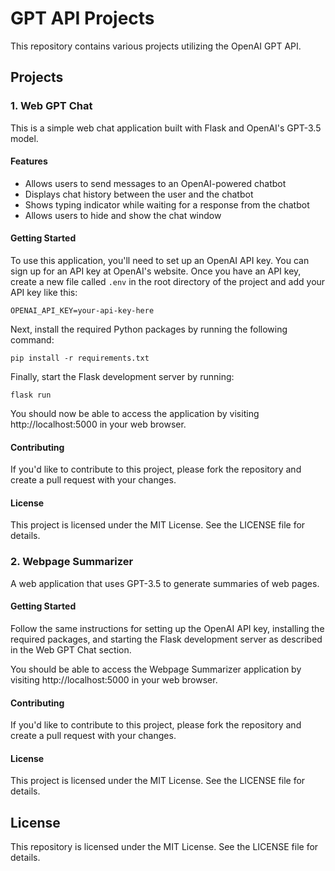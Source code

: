 # GPT API Projects

This repository contains various projects utilizing the OpenAI GPT API.

## Projects

### 1. Web GPT Chat

This is a simple web chat application built with Flask and OpenAI's GPT-3.5 model.

#### Features

- Allows users to send messages to an OpenAI-powered chatbot
- Displays chat history between the user and the chatbot
- Shows typing indicator while waiting for a response from the chatbot
- Allows users to hide and show the chat window

#### Getting Started

To use this application, you'll need to set up an OpenAI API key. You can sign up for an API key at OpenAI's website. Once you have an API key, create a new file called `.env` in the root directory of the project and add your API key like this:

```
OPENAI_API_KEY=your-api-key-here
```


Next, install the required Python packages by running the following command:

```
pip install -r requirements.txt
```


Finally, start the Flask development server by running:
```
flask run
```


You should now be able to access the application by visiting http://localhost:5000 in your web browser.

#### Contributing

If you'd like to contribute to this project, please fork the repository and create a pull request with your changes.

#### License

This project is licensed under the MIT License. See the LICENSE file for details.

### 2. Webpage Summarizer

A web application that uses GPT-3.5 to generate summaries of web pages.

#### Getting Started

Follow the same instructions for setting up the OpenAI API key, installing the required packages, and starting the Flask development server as described in the Web GPT Chat section.

You should be able to access the Webpage Summarizer application by visiting http://localhost:5000 in your web browser.

#### Contributing

If you'd like to contribute to this project, please fork the repository and create a pull request with your changes.

#### License

This project is licensed under the MIT License. See the LICENSE file for details.

## License

This repository is licensed under the MIT License. See the LICENSE file for details.


